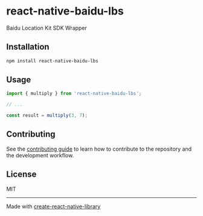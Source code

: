 # react-native-baidu-lbs

Baidu Location Kit SDK Wrapper

## Installation

```sh
npm install react-native-baidu-lbs
```

## Usage


```js
import { multiply } from 'react-native-baidu-lbs';

// ...

const result = multiply(3, 7);
```


## Contributing

See the [contributing guide](CONTRIBUTING.md) to learn how to contribute to the repository and the development workflow.

## License

MIT

---

Made with [create-react-native-library](https://github.com/callstack/react-native-builder-bob)
